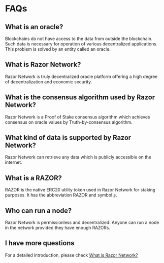 # FAQs

## What is an oracle?

Blockchains do not have access to the data from outside the blockchain. Such data is necessary for operation of various decentralized applications. This problem is solved by an entity called an oracle.

## What is Razor Network?

Razor Network is truly decentralized oracle platform offering a high degree of decentralization and economic security.

## What is the consensus algorithm used by Razor Network?

Razor Network is a Proof of Stake consensus algorithm which achieves consensus on oracle values by Truth-by-consensus algorithm.

## What kind of data is supported by Razor Network?

Razor Network can retrieve any data which is publicly accessible on the internet.

## What is a RAZOR?

RAZOR is the native ERC20 utility token used in Razor Network for staking purposes. It has the abbreviation RAZOR and symbol ʂ.

## Who can run a node?

Razor Network is permissionless and decentralized. Anyone can run a node in the network provided they have enough RAZORs.

## I have more questions

For a detailed introduction, please check [What is Razor Network?](explainer.md)
